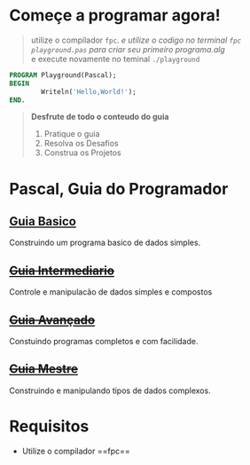 # Começe a programar agora!  
> utilize o compilador `fpc`. 
> _e utilize o codigo no terminal `fpc playground.pas` para criar seu primeiro programa.alg_  
> e execute novamente no teminal `./playground`

~~~pascal
PROGRAM Playground(Pascal);
BEGIN   
        Writeln('Hello,World!');
END.    
~~~

> **Desfrute de todo o conteudo do guia**
> 1. Pratique o guia  
> 2. Resolva os Desafios   
> 3. Construa os Projetos   

# Pascal, Guia do Programador

## [Guia Basico](1-guia-basico/README.md)
Construindo um programa basico de dados simples.
## ~~[Guia Intermediario](2-guia-intermediario/README.md)~~
Controle e manipulacão de dados simples e compostos
## ~~[Guia Avançado](3-guia-avancado/README.md)~~
Constuindo programas completos e com facilidade.
## ~~[Guia Mestre](4-guia-mestre/README.md)~~
Construindo e manipulando tipos de dados complexos.   

# Requisitos
* Utilize o compilador ==fpc==

